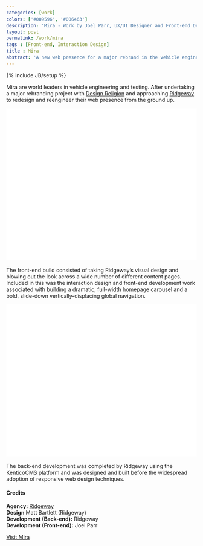 ```yaml
---
categories: [work]
colors: ['#009596', '#006463']
description: 'Mira - Work by Joel Parr, UX/UI Designer and Front-end Developer in Austin, TX.'
layout: post
permalink: /work/mira
tags : [Front-end, Interaction Design]
title : Mira
abstract: 'A new web presence for a major rebrand in the vehicle engineering world.'
---
```

{% include JB/setup %}

Mira are world leaders in vehicle engineering and testing. After undertaking a major rebranding project with [Design Religion](http://www.designreligion.co.uk/) and approaching [Ridgeway](http://ridgeway.net/) to redesign and reengineer their web presence from the ground up.

<img alt="Screenshot of Mira site on large screen" class="ll" 
	src="/assets/img/work/ss-monitor-ph.png" data-src="/assets/img/work/mira-ss-monitor.png" />

The front-end build consisted of taking Ridgeway’s visual design and blowing out the look across a wide number of different content pages. Included in this was the interaction design and front-end development work associated with building a dramatic, full-width homepage carousel and a bold, slide-down vertically-displacing global navigation.

<img alt="Screenshot of Mira site on large screen" class="ll" 
	src="/assets/img/work/ss-monitor-ph.png" data-src="/assets/img/work/mira-ss-monitor2.png" />

The back-end development was completed by Ridgeway using the KenticoCMS platform and was designed and built before the widespread adoption of responsive web design techniques.

#### Credits
**Agency:** [Ridgeway](http://ridgeway.net/)  
**Design** Matt Bartlett (Ridgeway)  
**Development (Back-end):** Ridgeway  
**Development (Front-end):** Joel Parr  

<a class="cta" href="http://mira.co.uk" target="_blank" title="Visit mira.co.uk in a new window">Visit Mira</a>